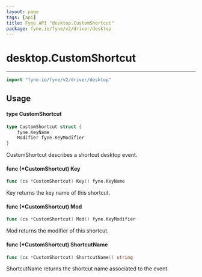 ```yaml
---
layout: page
tags: [api]
title: Fyne API "desktop.CustomShortcut"
package: fyne.io/fyne/v2/driver/desktop
---
```


# desktop.CustomShortcut
---
```go
import "fyne.io/fyne/v2/driver/desktop"
```

## Usage

#### type CustomShortcut

```go
type CustomShortcut struct {
	fyne.KeyName
	Modifier fyne.KeyModifier
}
```

CustomShortcut describes a shortcut desktop event.

#### func (*CustomShortcut) Key

```go
func (cs *CustomShortcut) Key() fyne.KeyName
```
Key returns the key name of this shortcut.

#### func (*CustomShortcut) Mod

```go
func (cs *CustomShortcut) Mod() fyne.KeyModifier
```
Mod returns the modifier of this shortcut.

#### func (*CustomShortcut) ShortcutName

```go
func (cs *CustomShortcut) ShortcutName() string
```
ShortcutName returns the shortcut name associated to the event.
